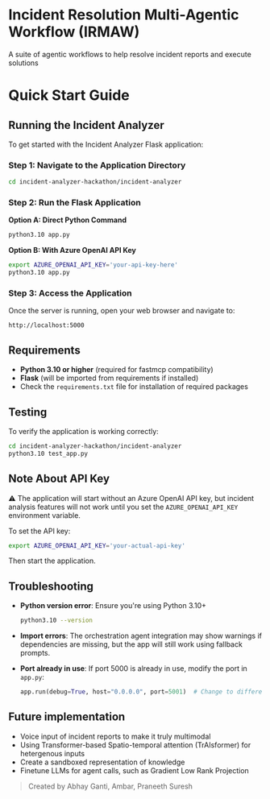 # Incident Resolution Multi-Agentic Workflow (IRMAW)

A suite of agentic workflows to help resolve incident reports and execute solutions

# Quick Start Guide

## Running the Incident Analyzer

To get started with the Incident Analyzer Flask application:

### Step 1: Navigate to the Application Directory

```bash
cd incident-analyzer-hackathon/incident-analyzer
```

### Step 2: Run the Flask Application

**Option A: Direct Python Command**

```bash
python3.10 app.py
```

**Option B: With Azure OpenAI API Key**

```bash
export AZURE_OPENAI_API_KEY='your-api-key-here'
python3.10 app.py
```

### Step 3: Access the Application

Once the server is running, open your web browser and navigate to:

```
http://localhost:5000
```

## Requirements

- **Python 3.10 or higher** (required for fastmcp compatibility)
- **Flask** (will be imported from requirements if installed)
- Check the `requirements.txt` file for installation of required packages

## Testing

To verify the application is working correctly:

```bash
cd incident-analyzer-hackathon/incident-analyzer
python3.10 test_app.py
```

## Note About API Key

⚠️ The application will start without an Azure OpenAI API key, but incident analysis features will not work until you set the `AZURE_OPENAI_API_KEY` environment variable.

To set the API key:

```bash
export AZURE_OPENAI_API_KEY='your-actual-api-key'
```

Then start the application.

## Troubleshooting

- **Python version error**: Ensure you're using Python 3.10+

  ```bash
  python3.10 --version
  ```

- **Import errors**: The orchestration agent integration may show warnings if dependencies are missing, but the app will still work using fallback prompts.

- **Port already in use**: If port 5000 is already in use, modify the port in `app.py`:
  ```python
  app.run(debug=True, host="0.0.0.0", port=5001)  # Change to different port
  ```

## Future implementation

- Voice input of incident reports to make it truly multimodal
- Using Transformer-based Spatio-temporal attention (TrAIsformer) for hetergenous inputs
- Create a sandboxed representation of knowledge
- Finetune LLMs for agent calls, such as Gradient Low Rank Projection

> Created by Abhay Ganti, Ambar, Praneeth Suresh
